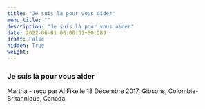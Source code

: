 ```yaml
---
title: "Je suis là pour vous aider"
menu_title: ""
description: "Je suis là pour vous aider"
date: 2022-06-01 06:00:01+00:289
draft: False
hidden: True
weight:
---
```

### Je suis là pour vous aider

Martha - reçu par Al Fike le 18 Décembre 2017, Gibsons, Colombie-Britannique, Canada.



